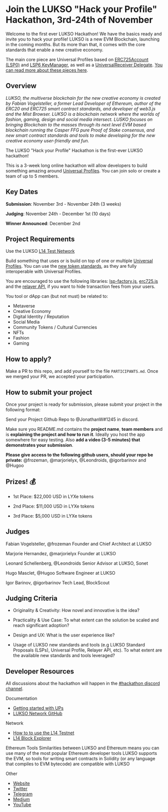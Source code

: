 # Join the LUKSO "Hack your Profile" Hackathon, 3rd-24th of November

Welcome to the first ever LUKSO Hackathon!
We have the basics ready and invite you to hack your profile!
LUKSO is a new EVM Blockchain, launching in the coming months. But its more than that, it comes with the core standards that enable a new creative  economy.

The main core piece are Universal Profiles based on [ERC725Account (LSP0)](https://github.com/lukso-network/LIPs/blob/main/LSPs/LSP-0-ERC725Account.md) and [LSP6 KeyManager](https://github.com/lukso-network/LIPs/blob/main/LSPs/LSP-6-KeyManager.md), as well as a [UniversalReceiver Delegate](https://github.com/lukso-network/LIPs/blob/main/LSPs/LSP-1-UniversalReceiver.md#specification-of-the-universalreceiverdelegate).
[You can read more about these pieces here](https://docs.lukso.tech/standards/introduction).
 
 
## Overview

*LUKSO, the multiverse blockchain for the new creative economy is created by Fabian Vogelsteller, a former Lead Developer of Ethereum, author of the ERC20 and ERC725 smart contract standards, and developer of web3.js and the Mist Browser. LUKSO is a blockchain network where the worlds of fashion, gaming, design and social media intersect. LUSKO focuses on bringing Blockchain to the masses through its next level EVM based blockchain running the Casper FFG pure Proof of Stake consensus, and new smart contract standards and tools to make developing for the new creative economy user-friendly and fun.*

The LUKSO "Hack your Profile" Hackathon is the first-ever LUKSO hackathon!

This is a 3-week long online hackathon will allow developers to build something amazing around [Universal Profiles](https://docs.lukso.tech/standards/Universal-Profiles). You can join solo or create a team of up to 5 members.
 
 
 
## Key Dates
 
**Submission**: November 3rd - November 24th (3 weeks)

**Judging**: November 24th - December 1st (10 days)
 
**Winner Announced**: December 2nd
 
 
## Project Requirements
 
Use the LUKSO [L14 Test Network](https://docs.lukso.tech/networks/l14-testnet)
 
Build something that uses or is build on top of one or multiple [Universal Profiles](https://docs.lukso.tech/standards/Universal-Profiles). You can use the [new token standards](https://docs.lukso.tech/standards/NFT2.0), as they are fully interoperable with Universal Profiles.
 
You are encouraged to use the following libraries: [lsp-factory.js](https://docs.lukso.tech/tools/lsp-factoryjs/getting-started), [erc725.js](https://docs.lukso.tech/tools/erc725js/getting-started) and the [relayer API](https://docs.lukso.tech/tools/relayer-api/execute-transaction), if you want to hide transaction fees from your users.
 
You tool or dApp can (but not must) be related to:
- Metaverse
- Creative Economy
- Digital Identity / Reputation
- Social Media
- Community Tokens / Cultural Currencies
- NFTs
- Fashion
- Gaming
 
## How to apply?

Make a PR to this repo, and add yourself to the file `PARTICIPANTS.md`. Once we merged your PR, we accepted your participation.
 
## How to submit your project
 
Once your project is ready for submission, please submit your project in the following format:

Send your Project Github Repo to @JonathanW#1245 in discord.

Make sure you README.md contains the **project name**, **team members** and is **explaining the project and how to run it**. Ideally you host the app somewhere for easy testing. Also **add a video (3-5 minutes) that demonstrates your submission**.

**Please give access to the following github users, should your repo be private:** @frozeman, @marjorielyx, @Leondroids, @igorbarinov and @Hugoo

 
## Prizes! 💰
 
- 1st Place: $22,000 USD in LYXe tokens
 
- 2nd Place: $11,000 USD in LYXe tokens
 
- 3rd Place: $5,000 USD in LYXe tokens
 
 
## Judges
 
Fabian Vogelsteller, @frozeman
Founder and Chief Architect at LUKSO
 
Marjorie Hernandez, @marjorielyx
Founder at LUKSO
 
Leonard Schellenberg, @Leondroids
Senior Advisor at LUKSO, Sonet
 
Hugo Masclet, @Hugoo
Software Engineer at LUKSO

Igor Barinov, @igorbarinov
Tech Lead, BlockScout
 
 
## Judging Criteria
 
- Originality & Creativity: How novel and innovative is the idea?
 
- Practicality & Use Case: To what extent can the solution be scaled and reach significant adoption?
 
- Design and UX: What is the user experience like?
 
- Usage of LUKSO new standards and tools (e.g LUKSO Standard Proposals (LSPs), Universal Profile, Relayer API, etc). To what extent are the available new standards and tools leveraged?
 
 
## Developer Resources

All discussions about the hackathon will happen in the [#hackathon discord channel](https://discord.gg/6Tqxa5Fcjd).

Documentation
- [Getting started with UPs](https://docs.lukso.tech/tools/getting-started/)
- [LUKSO Network GitHub](https://github.com/lukso-network)
 
Network
- [How to to use the L14 Testnet](https://docs.lukso.tech/networks/l14-testnet)
- [L14 Block Explorer](https://blockscout.com/lukso/l14)
 
Ethereum Tools
Similarities between LUKSO and Ethereum means you can use many of the most popular Ethereum developer tools
LUKSO supports the EVM, so tools for writing smart contracts in Solidity (or any language that compiles to EVM bytecode) are compatible with LUKSO
 
Other
- [Website](https://lukso.network/)
- [Twitter](https://twitter.com/lukso_io)
- [Telegram](https://t.me/LUKSO)
- [Medium](https://medium.com/lukso)
- [YouTube](https://www.youtube.com/channel/UCG3TAT6pSpfafGihCMUcrjA/featured)
 
